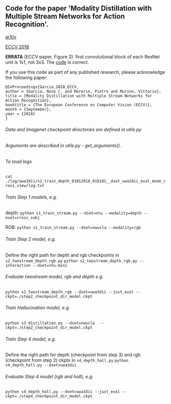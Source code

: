 ## Code for the paper 'Modality Distillation with Multiple Stream Networks for Action Recognition'. 

[arXiv](https://arxiv.org/abs/1806.07110)

[ECCV 2018](http://openaccess.thecvf.com/content_ECCV_2018/html/Nuno_Garcia_Modality_Distillation_with_ECCV_2018_paper.html)

__ERRATA__ (ECCV paper, Figure 2): first convolutional block of each ResNet unit is 1x1, not 3x3. The [code](https://github.com/pmorerio/admd/blob/39f871dc104cd1923717d09bb00da128248c487e/ActionRecogDatasets/nets/resnet_v1_two_stream.py#L36) is correct. 


If you use this code as part of any published research, please acknowledge the following paper:

    @InProceedings{Garcia_2018_ECCV,
    author = {Garcia, Nuno C. and Morerio, Pietro and Murino, Vittorio},
    title = {Modality Distillation with Multiple Stream Networks for Action Recognition},
    booktitle = {The European Conference on Computer Vision (ECCV)},
    month = {September},
    year = {2018}
    }


###### Data and Imagenet checkpoint directories are defined in utils.py  
###### Arguments are described in utils.py - get_arguments().

###### To read logs
``
cat ./log/uwa3dii/s1_train_depth_01012018_010101__dset_uwa3dii_eval_mode_cross_view/log.txt
``
###### Train Step 1 models, e.g.   

depth: 
``python s1_train_stream.py --dset=ntu --modality=depth --eval=cross_subj  ``

RGB: 
``python s1_train_stream.py --dset=nwucla --modality=rgb  ``

###### Train Step 2 model, e.g.   
Define the right path for depth and rgb checkpoints in ``s2_twostream_depth_rgb.py``
``python s2_twostream_depth_rgb.py --interaction --dset=ntu-mini``

###### Evaluate twostream model, rgb and depth e.g.  
``python s2_twostream_depth_rgb --dset=uwa3dii --just_eval --ckpt=./step2_checkpoint_dir_model.ckpt``

###### Train Hallucination model, e.g.
``python s3_distillation.py --dset=nwucla  --ckpt=./step2_checkpoint_dir_model.ckpt``

###### Train Step 4 model, e.g.
Define the right path for depth (checkpoint from step 3) and rgb (checkpoint from step 2) ckpts in ``s4_depth_hall.py``
``python s4_depth_hall.py --dset=uwa3dii``

###### Evaluate Step 4 model (rgb and hall), e.g.  
``python s4_depth_hall.py --dset=uwa3dii --just_eval --ckpt=./step4_checkpoint_dir_model.ckpt``
